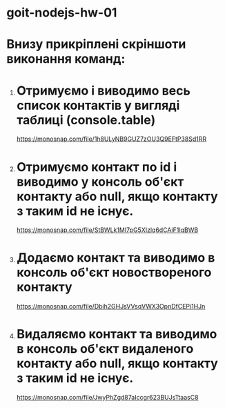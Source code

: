 # goit-nodejs-hw-01

# Внизу прикріплені скріншоти виконання команд:

1. # Отримуємо і виводимо весь список контактів у вигляді таблиці (console.table)

   https://monosnap.com/file/1h8ULyNB9GUZ7zOU3Q9EFtP38Sd1RR

2. # Отримуємо контакт по id і виводимо у консоль об'єкт контакту або null, якщо контакту з таким id не існує.

   https://monosnap.com/file/StBWLk1MI7pG5XIzlq6dCAiF1IqBWB

3. # Додаємо контакт та виводимо в консоль об'єкт новоствореного контакту

   https://monosnap.com/file/Dbih2GHJsVVsqVWX3OpnDfCEPi1HJn

4. # Видаляємо контакт та виводимо в консоль об'єкт видаленого контакту або null, якщо контакту з таким id не існує.
   https://monosnap.com/file/JwyPhZgd87aIccgr623BUJsTtaasC8
